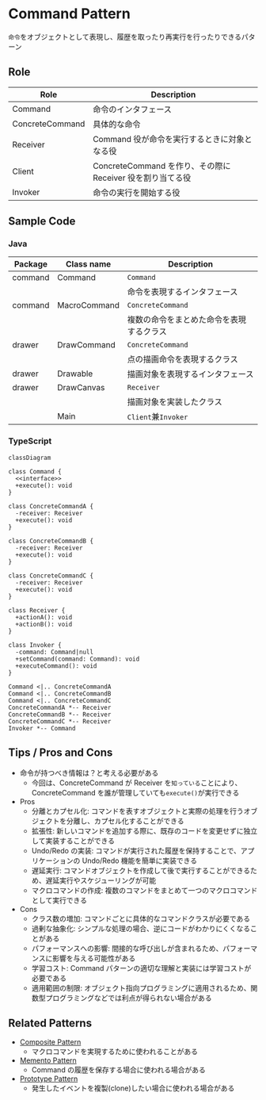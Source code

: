 # Command Pattern

`命令`をオブジェクトとして表現し、履歴を取ったり再実行を行ったりできるパターン

## Role

| Role            | Description                                                |
| --------------- | ---------------------------------------------------------- |
| Command         | 命令のインタフェース                                       |
| ConcreteCommand | 具体的な命令                                               |
| Receiver        | Command 役が命令を実行するときに対象となる役               |
| Client          | ConcreteCommand を作り、その際に Receiver 役を割り当てる役 |
| Invoker         | 命令の実行を開始する役                                     |

## Sample Code

### Java

| Package | Class name   | Description                              |
| ------- | ------------ | ---------------------------------------- |
| command | Command      | `Command`                                |
|         |              | 命令を表現するインタフェース             |
| command | MacroCommand | `ConcreteCommand`                        |
|         |              | 複数の命令をまとめた命令を表現するクラス |
| drawer  | DrawCommand  | `ConcreteCommand`                        |
|         |              | 点の描画命令を表現するクラス             |
| drawer  | Drawable     | 描画対象を表現するインタフェース         |
| drawer  | DrawCanvas   | `Receiver`                               |
|         |              | 描画対象を実装したクラス                 |
|         | Main         | `Client`兼`Invoker`                      |

### TypeScript

```mermaid
classDiagram

class Command {
  <<interface>>
  +execute(): void
}

class ConcreteCommandA {
  -receiver: Receiver
  +execute(): void
}

class ConcreteCommandB {
  -receiver: Receiver
  +execute(): void
}

class ConcreteCommandC {
  -receiver: Receiver
  +execute(): void
}

class Receiver {
  +actionA(): void
  +actionB(): void
}

class Invoker {
  -command: Command|null
  +setCommand(command: Command): void
  +executeCommand(): void
}

Command <|.. ConcreteCommandA
Command <|.. ConcreteCommandB
Command <|.. ConcreteCommandC
ConcreteCommandA *-- Receiver
ConcreteCommandB *-- Receiver
ConcreteCommandC *-- Receiver
Invoker *-- Command
```

## Tips / Pros and Cons

- 命令が持つべき情報は？と考える必要がある
  - 今回は、ConcreteCommand が Receiver を`知っている`ことにより、ConcreteCommand を誰が管理していても`execute()`が実行できる
- Pros
  - 分離とカプセル化: コマンドを表すオブジェクトと実際の処理を行うオブジェクトを分離し、カプセル化することができる
  - 拡張性: 新しいコマンドを追加する際に、既存のコードを変更せずに独立して実装することができる
  - Undo/Redo の実装: コマンドが実行された履歴を保持することで、アプリケーションの Undo/Redo 機能を簡単に実装できる
  - 遅延実行: コマンドオブジェクトを作成して後で実行することができるため、遅延実行やスケジューリングが可能
  - マクロコマンドの作成: 複数のコマンドをまとめて一つのマクロコマンドとして実行できる
- Cons
  - クラス数の増加: コマンドごとに具体的なコマンドクラスが必要である
  - 過剰な抽象化: シンプルな処理の場合、逆にコードがわかりにくくなることがある
  - パフォーマンスへの影響: 間接的な呼び出しが含まれるため、パフォーマンスに影響を与える可能性がある
  - 学習コスト: Command パターンの適切な理解と実装には学習コストが必要である
  - 適用範囲の制限: オブジェクト指向プログラミングに適用されるため、関数型プログラミングなどでは利点が得られない場合がある

## Related Patterns

- [Composite Pattern](../11-composite-pattern/)
  - マクロコマンドを実現するために使われることがある
- [Memento Pattern](../18-memento-pattern/)
  - Command の履歴を保存する場合に使われる場合がある
- [Prototype Pattern](../06-prototype-pattern/)
  - 発生したイベントを複製(clone)したい場合に使われる場合がある
